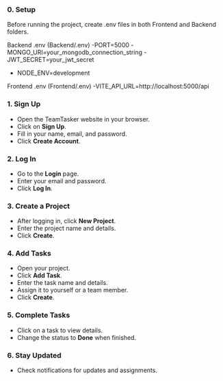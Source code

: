 ### 0. Setup
Before running the project, create .env files in both Frontend and Backend folders.

Backend .env (Backend/.env)
-PORT=5000
-MONGO_URI=your_mongodb_connection_string
-JWT_SECRET=your_jwt_secret
- NODE_ENV=development

Frontend .env (Frontend/.env)
-VITE_API_URL=http://localhost:5000/api


### 1. Sign Up
- Open the TeamTasker website in your browser.
- Click on **Sign Up**.
- Fill in your name, email, and password.
- Click **Create Account**.

### 2. Log In
- Go to the **Login** page.
- Enter your email and password.
- Click **Log In**.

### 3. Create a Project
- After logging in, click **New Project**.
- Enter the project name and details.
- Click **Create**.

### 4. Add Tasks
- Open your project.
- Click **Add Task**.
- Enter the task name and details.
- Assign it to yourself or a team member.
- Click **Create**.

### 5. Complete Tasks
- Click on a task to view details.
- Change the status to **Done** when finished.

### 6. Stay Updated
- Check notifications for updates and assignments.

